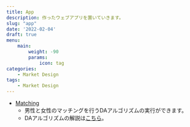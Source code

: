 ```yaml
---
title: App
description: 作ったウェブアプリを置いていきます。
slug: "app"
date: '2022-02-04'
draft: true
menu:
    main: 
        weight: -90
        params:
            icon: tag
categories:
    - Market Design
tags:
    - Market Design
---
```

- [Matching](/matching)
    - 男性と女性のマッチングを行うDAアルゴリズムの実行ができます。
    - DAアルゴリズムの解説は[こちら](/p/matching)。
